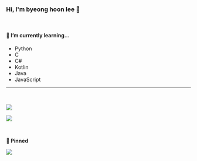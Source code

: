 ### **Hi, I'm byeong hoon lee** 👋    

<br>

#### 🌱 **I’m currently learning...**
- Python 
- C
- C#
- Kotlin
- Java
- JavaScript

---

<br>

![](https://github-readme-stats.vercel.app/api?username=EGGnmad&show_icons=true)



![](https://github-readme-stats.vercel.app/api/top-langs/?username=EGGnmad)

<br>

**📌 Pinned**

[![](https://github-readme-stats.vercel.app/api/pin/?username=EGGnmad&repo=K-SchoolMeal)](https://github.com/EGGnmad/K-SchoolMeal)
